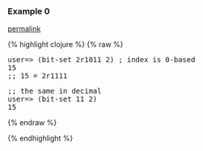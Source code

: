 ### Example 0
[permalink](#example-0)

{% highlight clojure %}
{% raw %}
<pre>user=&gt; (bit-set 2r1011 2) ; index is 0-based
15 
;; 15 = 2r1111
</pre>

<pre>;; the same in decimal
user=&gt; (bit-set 11 2) 
15 
</pre>{% endraw %}
{% endhighlight %}


